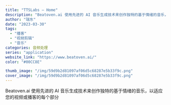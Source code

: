 ```yaml
---
title: "TTSLabs – Home"
description: "Beatoven.ai 使用先进的 AI 音乐生成技术来创作独特的基于情绪的音乐，以适应您的视频或播客的每个部分"
author: "瑞东"
date: "2023-03-30"
tags:
  - "播客"
  - "视频剪辑"
  - "音乐"
categories: 音频处理
series: "application"
website_link: "https://www.beatoven.ai/"
color: "#00CC8E"

thumb_image: "/img/59d9b2d81097af06d5c68287e5b33f9c.png"
cover_image: "/img/59d9b2d81097af06d5c68287e5b33f9c.png"
---
```


Beatoven.ai 使用先进的 AI 音乐生成技术来创作独特的基于情绪的音乐，以适应您的视频或播客的每个部分